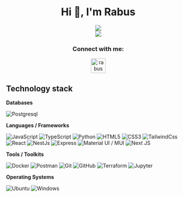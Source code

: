 <h1 align="center">Hi 👋, I'm Rabus</h1>
<p align="center">
<a href="https://github.com/DaRabus">
  <img align="center" src="https://github-readme-stats-darabus.vercel.app/api?username=DaRabus&count_private=true&theme=radical" />
</a>
<br/>
<a href="https://github.com/DaRabus">
  <img align="center" src="https://komarev.com/ghpvc/?username=DaRabus" />
</a>
</p>

<h3 align="center">Connect with me:</h3>
<p align="center">
 <a href="https://t.me/DRabus" target="blank"><img align="center" src="https://freesvg.org/img/logo-telegram.png" alt="rabus" height="40" width="40"/></a>
</p>

## Technology stack


**Databases**

![Postgresql](https://img.shields.io/badge/-Postgresql-%232c3e50?style=flat-square&logo=Postgresql)

**Languages / Frameworks**

![JavaScript](https://img.shields.io/badge/-JavaScript-%23F7DF1C?style=flat-square&logo=javascript&logoColor=000000&labelColor=%23F7DF1C&color=%23FFCE5A)
![TypeScript](https://img.shields.io/badge/-TypeScript-007ACC?style=flat-square&logo=typescript&logoColor=white)
![Python](https://img.shields.io/badge/-Python-333?logo=python&labelColor=fff)
![HTML5](https://img.shields.io/badge/-HTML5-%23E44D27?style=flat-square&logo=html5&logoColor=ffffff)
![CSS3](https://img.shields.io/badge/-CSS3-%231572B6?style=flat-square&logo=css3)
![TailwindCss](https://img.shields.io/badge/-TailwindCss-%231a202c?style=flat-square&logo=tailwind-css)
![React](https://img.shields.io/badge/-React-black?style=flat-square&logo=React)
![NestJs](https://img.shields.io/badge/nestjs-%23E0234E.svg?style=flat-square&logo=nestjs&logoColor=white)
![Express](https://img.shields.io/badge/express.js-%23404d59.svg?style=flat-square&logo=express&logoColor=%2361DAFB)
![Material UI / MUI](https://img.shields.io/badge/Material%20Ui%20/%20MUI-%230081CB.svg?style=flat-square&logo=material-ui&logoColor=white)
![Next JS](https://img.shields.io/badge/nextjs-%23000000.svg?style=flat-square&logo=next.js&logoColor=white)

**Tools / Toolkits**

![Docker](https://img.shields.io/badge/-Docker-46a2f1?style=flat-square&logo=docker&logoColor=white)
![Postman](https://img.shields.io/badge/Postman-FCA121?style=flat-square&logo=postman)
![Git](https://img.shields.io/badge/-Git-black?style=flat-square&logo=git)
![GitHub](https://img.shields.io/badge/-GitHub-181717?style=flat-square&logo=github)
![Terraform](https://img.shields.io/badge/terraform-%235835CC.svg?style=flat-square&logo=terraform&logoColor=white)
![Jupyter](https://img.shields.io/badge/Jupyter-%23F37626.svg?style=flat-square&logo=Jupyter&logoColor=white)

**Operating Systems**

![Ubuntu](https://img.shields.io/badge/Ubuntu-E95420?style=flat-square&logo=ubuntu&logoColor=white)
![Windows](https://img.shields.io/badge/Windows-0078D6?style=flat-square&logo=windows&logoColor=white)

